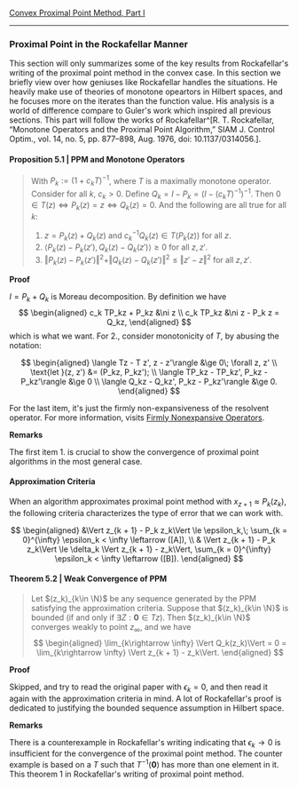[Convex Proximal Point Method, Part I](Convex%20Proximal%20Point%20Method,%20Part%20I.md)


---
### **Proximal Point in the Rockafellar Manner**

This section will only summarizes some of the key results from Rockafellar's writing of the proximal point method in the convex case. 
In this section we briefly view over how geniuses like Rockafellar handles the situations. 
He heavily make use of theories of monotone opeartors in Hilbert spaces, and he focuses more on the iterates than the function value. 
His analysis is a world of difference compare to Guler's work which inspired all previous sections. 
This part will follow the works of Rockafellar^[R. T. Rockafellar, “Monotone Operators and the Proximal Point Algorithm,” SIAM J. Control Optim., vol. 14, no. 5, pp. 877–898, Aug. 1976, doi: 10.1137/0314056.]. 

#### **Proposition 5.1 | PPM and Monotone Operators**
> With $P_k:= (1 + c_kT)^{-1}$, where $T$ is a maximally monotone operator. 
> Consider for all $k$, $c_k > 0$. 
> Define $Q_k = I - P_k = (I - (c_kT)^{-1})^{-1}$. 
> Then $0\in T(z) \iff P_k(z) = z \iff Q_k(z) = 0$. 
> And the following are all true for all $k$: 
> 1. $z = P_k(z) + Q_k(z)$ and $c_k^{-1}Q_k(z) \in T(P_k(z))$ for all $z$. 
> 2. $\langle P_k(z) - P_k(z'), Q_k(z) - Q_k(z')\rangle \ge 0$ for all $z, z'$. 
> 3. $\Vert P_k(z) - P_k(z')\Vert^2 + \Vert Q_k(z) - Q_k(z')\Vert^2 \le \Vert z' - z\Vert^2$ for all $z, z'$. 

**Proof**

$I = P_k + Q_k$ is Moreau decomposition. 
By definition we have 
$$
\begin{aligned}
    c_k TP_kz + P_kz 
    &\ni z
    \\
    c_k TP_kz 
    &\ni z - P_k z = Q_kz, 
\end{aligned}
$$
which is what we want. 
For 2., consider monotonicity of $T$, by abusing the notation: 

$$
\begin{aligned}
    \langle Tz - T z', z - z'\rangle &\ge 0\;  \forall z, z'
    \\
    \text{let }(z, z') &= (P_kz, P_kz'); 
    \\
    \langle TP_kz - TP_kz', P_kz - P_kz'\rangle &\ge 0
    \\
    \langle Q_kz - Q_kz', P_kz - P_kz'\rangle &\ge 0. 
\end{aligned}
$$

For the last item, it's just the firmly non-expansiveness of the resolvent operator. 
For more information, visits [Firmly Nonexpansive Operators](../Operators%20Theory/Firmly%20Nonexpansive%20Operators.md). 

**Remarks**

The first item 1. is crucial to show the convergence of proximal point algorithms in the most general case. 


#### **Approximation Criteria**
When an algorithm approximates proximal point method with $x_{z + 1} \approx P_k(z_k)$, the following criteria characterizes the type of error that we can work with. 

$$
\begin{aligned}
    &\Vert z_{k + 1} - P_k z_k\Vert \le \epsilon_k,\;  \sum_{k = 0}^{\infty} \epsilon_k < \infty 
    \leftarrow ([A]), 
    \\
    & \Vert z_{k + 1} - P_k z_k\Vert \le
    \delta_k \Vert z_{k + 1} - z_k\Vert, 
    \sum_{k = 0}^{\infty} \epsilon_k < \infty \leftarrow ([B]). 
\end{aligned}
$$

#### **Theorem 5.2 | Weak Convergence of PPM**
> Let $(z_k)_{k\in \N}$ be any sequence generated by the PPM satisfying the approximation criteria. 
> Suppose that $(z_k)_{k\in \N}$ is bounded (if and only if $\exists Z: \mathbf 0 \in Tz$). 
> Then $(z_k)_{k\in \N}$ converges weakly to point $z_\infty$, and we have 
> $$
> \begin{aligned}
>   \lim_{k\rightarrow \infty} \Vert Q_k(z_k)\Vert = 0 = \lim_{k\rightarrow \infty} \Vert z_{k + 1} - z_k\Vert. 
> \end{aligned}
> $$


**Proof**

Skipped, and try to read the original paper with $\epsilon_k = 0$, and then read it again with the approximation criteria in mind. 
A lot of Rockafellar's proof is dedicated to justifying the bounded sequence assumption in Hilbert space. 

**Remarks**

There is a counterexample in Rockafellar's writing indicating that $\epsilon_k\rightarrow 0$ is insufficient for the convergence of the proximal point method. 
The counter example is based on a $T$ such that $T^{-1}(\mathbf 0)$ has more than one element in it. 
This theorem 1 in Rockafellar's writing of proximal point method. 